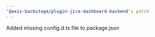 ```yaml
---
'@axis-backstage/plugin-jira-dashboard-backend': patch
---
```


Added missing config.d.ts file to package.json

